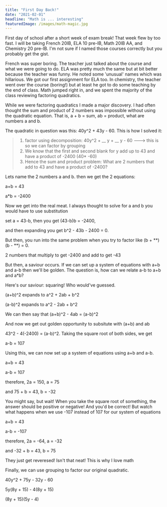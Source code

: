 ```yaml
---
title: "First Day Back!"
date: "2021-02-01"
headline: "Math is ... interesting"
featuredImage: /images/math-magic.jpg
---
```


First day of school after a short week of exam break! That week flew by too fast. I will be taking French 20IB, ELA 10 pre-IB, Math 20IB AA, and Chemistry 20 pre-IB. I'm not sure if I named those courses correctly but you probably get the gist.  


French was super boring. The teacher just talked about the course and what we were going to do. ELA was pretty much the same but at bit better because the teacher was funny. He noted some 'unusual' names which was hillarious. We got our first assignment for ELA too. In chemistry, the teacher went over the course (boring!) but at least he got to do some teaching by the end of class. Math jumped right in, and we spent the majority of the class reviewing factoring quadratics.  


While we were factoring quadratics I made a major discovery. I had often thought the sum and product of 2 numbers was impossible without using the quadratic equation. That is, a + b = sum, ab = product, what are numbers a and b.  


The quadratic in question was this: 40y^2 + 43y - 60. This is how I solved it:  


> 1. factor using decomposition: 40y^2 + __ y + __ y - 60 ---> this is so we can factor by grouping
> 2. We know that the first and second blank for y add up to 43 and have a product of -2400 (40\* -60)
> 3. Hence the sum and product problem: What are 2 numbers that add to 43 and have a product of -2400?

Lets name the 2 numbers a and b. then we get the 2 equations:

a+b = 43

a\*b = -2400  


Now we get into the real meat. I always thought to solve for a and b you would have to use substitution

set a = 43-b, then you get (43-b)b = -2400,

and then expanding you get b^2 - 43b - 2400 = 0.

But then, you run into the same problem when you try to factor like (b + **)(b - **) = 0.

2 numbers that multiply to get -2400 and add to get -43   


But then, a saviour occurs. If we can set up a system of equations with a+b and a-b then we'll be golden. The question is, how can we relate a-b to a+b and a\*b?

Here's our saviour: squaring! Who would've guessed.

(a+b)^2 expands to a^2 + 2ab + b^2

(a-b)^2 expands to a^2 - 2ab + b^2

We can then say that (a+b)^2 - 4ab = (a-b)^2  


And now we get out golden opportunity to subsitute with (a+b) and ab

43^2 - 4(-2400) = (a-b)^2. Taking the square root of both sides, we get

a-b = 107  


Using this, we can now set up a system of equations using a+b and a-b.

a+b = 43

a-b = 107

therefore, 2a = 150, a = 75

and 75 + b = 43, b = -32  


You might say, but wait! When you take the square root of something, the answer should be positive or negative! And you'd be correct! But watch what happens when we use -107 instead of 107 for our system of equations

a+b = 43

a-b = -107

therefore, 2a = -64, a = -32

and -32 + b = 43, b = 75

They just get reveresed! Isn't that neat! This is why I love math  


Finally, we can use grouping to factor our original quadratic.

40y^2 + 75y - 32y - 60

5y(8y + 15) - 4(8y + 15)

(8y + 15)(5y - 4)
